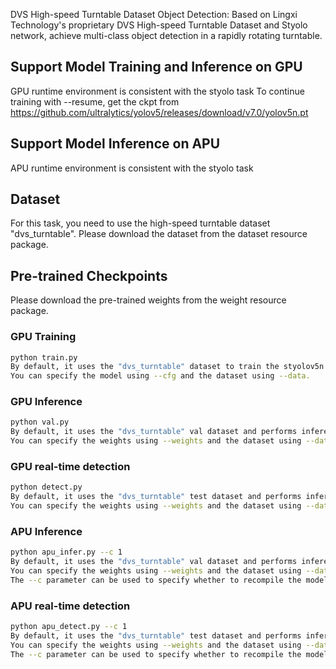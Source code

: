 DVS High-speed Turntable Dataset Object Detection: Based on Lingxi Technology's proprietary DVS High-speed Turntable Dataset and Styolo network, achieve multi-class object detection in a rapidly rotating turntable.

## Support Model Training and Inference on GPU
GPU runtime environment is consistent with the styolo task
To continue training with --resume, get the ckpt from https://github.com/ultralytics/yolov5/releases/download/v7.0/yolov5n.pt

## Support Model Inference on APU
APU runtime environment is consistent with the styolo task

## Dataset
For this task, you need to use the high-speed turntable dataset "dvs_turntable". Please download the dataset from the dataset resource package.

## Pre-trained Checkpoints
Please download the pre-trained weights from the weight resource package.

### GPU Training  
```Bash
python train.py 
By default, it uses the "dvs_turntable" dataset to train the styolov5n model.
You can specify the model using --cfg and the dataset using --data.
```
### GPU Inference 
```Bash
python val.py 
By default, it uses the "dvs_turntable" val dataset and performs inference using the styolov5n model.
You can specify the weights using --weights and the dataset using --data.
```
### GPU real-time detection
```Bash
python detect.py 
By default, it uses the "dvs_turntable" test dataset and performs inference using the styolov5n model.
You can specify the weights using --weights and the dataset using --data.
```


### APU Inference 
```Bash
python apu_infer.py --c 1
By default, it uses the "dvs_turntable" val dataset and performs inference using the styolov5n model.
You can specify the weights using --weights and the dataset using --data.
The --c parameter can be used to specify whether to recompile the model (YES/NO: 1/0).
```
### APU real-time detection
```Bash
python apu_detect.py --c 1
By default, it uses the "dvs_turntable" test dataset and performs inference using the styolov5n model.
You can specify the weights using --weights and the dataset using --data.
The --c parameter can be used to specify whether to recompile the model (YES/NO: 1/0).
```
